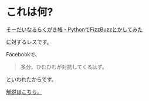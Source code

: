 # これは何?

[そーだいなるらくがき帳 - PythonでFizzBuzzとかしてみた](http://soudai1025.blogspot.jp/2013/01/pythonfizzbuzz.html?spref=fb)

に対するレスです。

Facebookで、

> 多分、ひむひむが対抗してくるはず。

といわれたからです。

[解説はこちら。](http://blog.eiel.info/blog/2013/01/26/soudai-fizzbuzz/)

